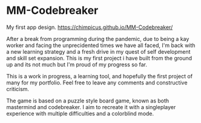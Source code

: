 # MM-Codebreaker

My first app design. https://chimpicus.github.io/MM-Codebreaker/

After a break from programming during the pandemic, due to being a kay worker and facing the unprecidented times we have all faced, I'm back with a new learning strategy and a fresh drive in my quest of self development and skill set expansion. This is my first project i have built from the ground up and its not much but I'm proud of my progress so far.

This is a work in progress, a learning tool, and hopefully the first project of many for my portfolio. Feel free to leave any comments and constructive criticism.

The game is based on a puzzle style board game, known as both mastermind and codebreaker. I aim to recreate it with a singleplayer experience with multiple difficulties and a colorblind mode.
